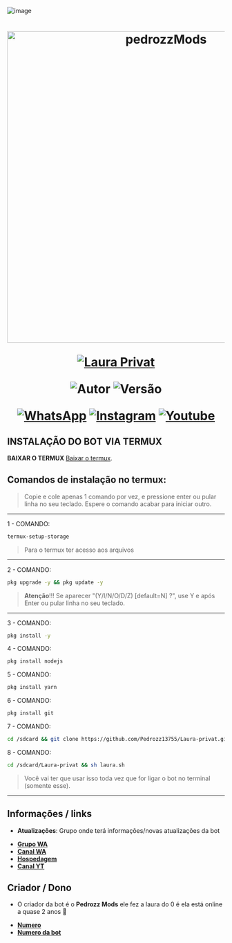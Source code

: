 ![image](https://user-images.githubusercontent.com/51442719/149520330-b3bce735-5a57-481d-b122-fda4e2052cf8.png)
<h1 align="center">
<p>
<img src= "https://files.catbox.moe/4jb6kt.jpg" alt="pedrozzMods" width="720">
</p>

<p align="center">
<a href="#"><img title="Laura Privat" src="https://img.shields.io/badge/Laura Privat Infinity-purple?&style=for-the-badge"></a>
</p>

<p align="center">
<img title="Autor" src="https://img.shields.io/badge/Criador-Pedrozz Mods-green.svg?style=for-the-badge&logo=github"></a>
<img title="Versão" src="https://img.shields.io/badge/Versão-10.50.1-green.svg?style=for-the-badge&logo=github"></a>
</p>

<div align="center">

[![WhatsApp](https://img.shields.io/badge/Suporte-25D366?style=for-the-badge&logo=whatsapp&logoColor=white)](https://chat.whatsapp.com/IUWCuqHcWSsIcogrQjP6SX)
[![Instagram](https://img.shields.io/badge/Instagram-FF8C00?style=for-the-badge&logo=instagram&logoColor=white)](https://instagram.com/pedrozz_13755)
[![Youtube](https://img.shields.io/badge/YouTube-FF0030?style=for-the-badge&logo=youtube&logoColor=white)](https://www.youtube.com/@pedrozz_Mods)
</div>

## INSTALAÇÃO DO BOT VIA TERMUX

**BAIXAR O TERMUX**
[Baixar o termux](https://mega.nz/file/uglXFZaT#y6yCfop0vS-DY0cPC9SOInpEO-6tu3ks1xYk91Lj8RI).

## Comandos de instalação no termux:

> Copie e cole apenas 1 comando por vez, e pressione enter ou pular linha no seu teclado.
> Espere o comando acabar para iniciar outro.
------------------
1 - COMANDO:
````bash
termux-setup-storage
````
> Para o termux ter acesso aos arquivos
------------------
2 - COMANDO:
````bash
pkg upgrade -y && pkg update -y
````
> **Atenção**!!!
> Se aparecer "(Y/I/N/O/D/Z) [default=N] ?", use Y e após Enter ou pular linha no seu teclado.
------------------
3 - COMANDO:
````bash
pkg install -y
````
4 - COMANDO:
````bash
pkg install nodejs
````
5 - COMANDO:
````bash
pkg install yarn
````
6 - COMANDO:
````bash
pkg install git
````
7 - COMANDO:
````bash
cd /sdcard && git clone https://github.com/Pedrozz13755/Laura-privat.git
````
8 - COMANDO:
````bash
cd /sdcard/Laura-privat && sh laura.sh
````
> Você vai ter que usar isso toda vez que for ligar o bot no terminal (somente esse).
------------------

## Informações / links

- **Atualizações**: Grupo onde terá informações/novas atualizações da bot

* [__Grupo WA__](https://chat.whatsapp.com/IUWCuqHcWSsIcogrQjP6SX)
* [__Canal WA__](https://whatsapp.com/channel/0029Vb4FDsmISTkKHJ6whx1W)
* [__Hospedagem__](https://speedhosting.cloud)
* [__Canal YT__](https://www.youtube.com/@pedrozz_Mods)

## Criador / Dono

-  O criador da bot é o **Pedrozz Mods** ele fez a laura do 0 é ela está online a quase 2 anos 🧸

* [__Numero__](Wa.me/556199317165)
* [__Numero da bot__](Wa.me/556191969269)
